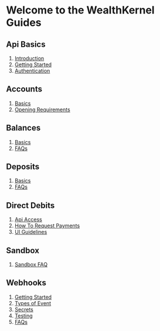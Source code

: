 # Welcome to the WealthKernel Guides

## Api Basics
1. <a href="/docs/api/docs/help/Introduction.md">Introduction</a>
2. <a href="/docs/api/docs/help/GettingStarted.md">Getting Started</a>
3. <a href="/docs/api/docs/help/Authentication.md">Authentication</a>

## Accounts
1. [Basics](./accounts/Basics.md)
2. [Opening Requirements](./accounts/Opening-Requirements.md)

## Balances
1. [Basics](./balances/Basics.md)
2. [FAQs](./balances/FAQs.md)

## Deposits
1. [Basics](./deposits/Basics.md)
2. [FAQs](./deposits/FAQs.md)

## Direct Debits
1. [Api Access](./direct-debits/Api-Access.md)
2. [How To Request Payments](./direct-debits/How-To-Request-Payments.md)
3. [UI Guidelines](./direct-debits/UI-Guidelines.md)

## Sandbox
1. [Sandbox FAQ](./sandbox/Sandbox-FAQ.md)

## Webhooks
1. [Getting Started](./webhooks/Getting-Started.md)
2. [Types of Event](./webhooks/Event-Types.md)
3. [Secrets](./webhooks/Secrets.md)
4. [Testing](./webhooks/Testing.md)
5. [FAQs](./webhooks/FAQs.md)
